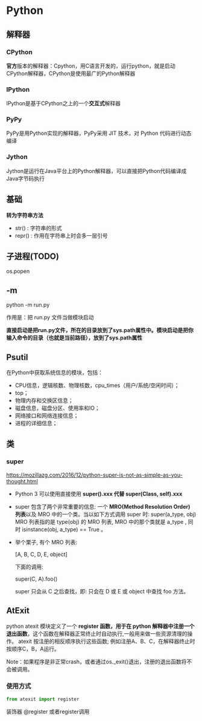 # Python

## 解释器

### CPython

**官方**版本的解释器：Cpython，用C语言开发的，运行python，就是启动CPython解释器，CPython是使用最广的Python解释器

### IPython

IPython是基于CPython之上的一个**交互式**解释器

### PyPy

PyPy是用Python实现的解释器，PyPy采用 JIT 技术，对 Python 代码进行动态编译

### Jython

Jython是运行在Java平台上的Python解释器，可以直接把Python代码编译成Java字节码执行



## 基础

**转为字符串方法**

- str() :  字符串的形式
- repr() : 作用在字符串上时会多一层引号



## 子进程(TODO)

os.popen



## -m

python -m run.py

作用是：把 run.py 文件当做模块启动

**直接启动是把run.py文件，所在的目录放到了sys.path属性中。模块启动是把你输入命令的目录（也就是当前路径），放到了sys.path属性**



## Psutil

在Python中获取系统信息的模块，包括：

- CPU信息，逻辑核数、物理核数，cpu_times（用户/系统/空闲时间）；
- top；
- 物理内存和交换区信息；
- 磁盘信息，磁盘分区、使用率和IO；
- 网络接口和网络连接信息；
- 进程的详细信息；



## 类

### super

https://mozillazg.com/2016/12/python-super-is-not-as-simple-as-you-thought.html

- Python 3 可以使用直接使用 **super().xxx 代替 super(Class, self).xxx**

- super 包含了两个非常重要的信息: 一个 **MRO(Method Resolution Order) 列表**以及 MRO 中的一个类。当以如下方式调用 super 时: super(a_type, obj)  MRO 列表指的是 type(obj) 的 MRO 列表, MRO 中的那个类就是 a_type , 同时 isinstance(obj, a_type) == True 。

- 举个栗子, 有个 MRO 列表:

  [A, B, C, D, E, object]

  下面的调用:

  super(C, A).foo()

  super 只会从 C 之后查找，即: 只会在 D 或 E 或 object 中查找 foo 方法。



## AtExit

python atexit 模块定义了一个 **register 函数，用于在 python 解释器中注册一个退出函数**，这个函数在解释器正常终止时自动执行,一般用来做一些资源清理的操作。 atexit 按注册的相反顺序执行这些函数; 例如注册A、B、C，在解释器终止时按顺序C，B，A运行。

Note：如果程序是非正常crash，或者通过os._exit()退出，注册的退出函数将不会被调用。

### 使用方式

```python
from atexit import register
```

装饰器 @register 或者register调用

